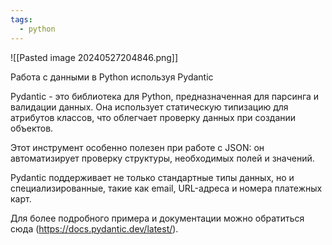 ```yaml
---
tags:
  - python
---
```

![[Pasted image 20240527204846.png]]

Работа с данными в Python используя Pydantic

Pydantic - это библиотека для Python, предназначенная для парсинга и валидации данных. Она использует статическую типизацию для атрибутов классов, что облегчает проверку данных при создании объектов.

Этот инструмент особенно полезен при работе с JSON: он автоматизирует проверку структуры, необходимых полей и значений. 

Pydantic поддерживает не только стандартные типы данных, но и специализированные, такие как email, URL-адреса и номера платежных карт.

Для более подробного примера и документации можно обратиться сюда (https://docs.pydantic.dev/latest/).